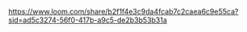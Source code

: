 https://www.loom.com/share/b2f1f4e3c9da4fcab7c2caea6c9e55ca?sid=ad5c3274-56f0-417b-a9c5-de2b3b53b31a
